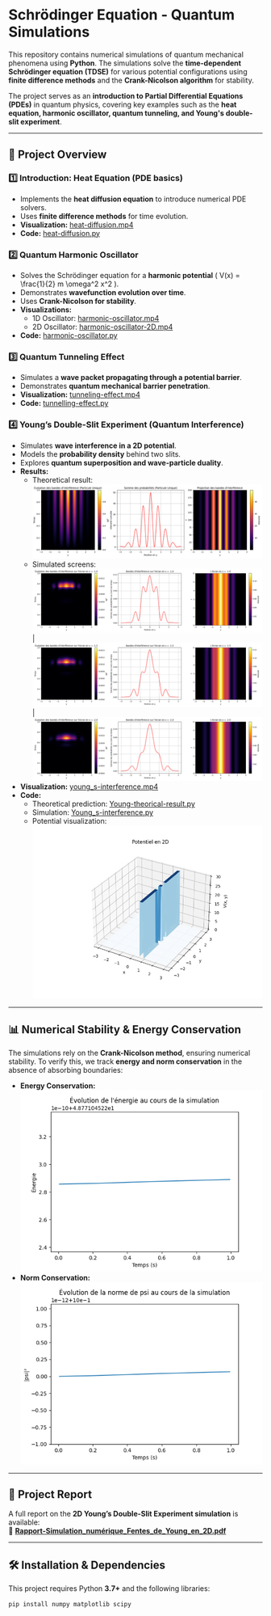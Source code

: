 # Schrödinger Equation - Quantum Simulations  

This repository contains numerical simulations of quantum mechanical phenomena using **Python**. The simulations solve the **time-dependent Schrödinger equation (TDSE)** for various potential configurations using **finite difference methods** and the **Crank-Nicolson algorithm** for stability.  

The project serves as an **introduction to Partial Differential Equations (PDEs)** in quantum physics, covering key examples such as the **heat equation, harmonic oscillator, quantum tunneling, and Young's double-slit experiment**.  

---  

## 📌 **Project Overview**  

### 1️⃣ **Introduction: Heat Equation (PDE basics)**  
- Implements the **heat diffusion equation** to introduce numerical PDE solvers.  
- Uses **finite difference methods** for time evolution.  
- **Visualization:** [heat-diffusion.mp4](heat-diffusion.mp4)  
- **Code:** [heat-diffusion.py](heat-diffusion.py)  

### 2️⃣ **Quantum Harmonic Oscillator**  
- Solves the Schrödinger equation for a **harmonic potential** \( V(x) = \frac{1}{2} m \omega^2 x^2 \).  
- Demonstrates **wavefunction evolution over time**.  
- Uses **Crank-Nicolson for stability**.  
- **Visualizations:**  
  - 1D Oscillator: [harmonic-oscillator.mp4](harmonic-oscillator.mp4)  
  - 2D Oscillator: [harmonic-oscillator-2D.mp4](harmonic-oscillator-2D.mp4)  
- **Code:** [harmonic-oscillator.py](harmonic-oscillator.py)  

### 3️⃣ **Quantum Tunneling Effect**  
- Simulates a **wave packet propagating through a potential barrier**.  
- Demonstrates **quantum mechanical barrier penetration**.  
- **Visualization:** [tunneling-effect.mp4](tunneling-effect.mp4)  
- **Code:** [tunnelling-effect.py](tunnelling-effect.py)  

### 4️⃣ **Young’s Double-Slit Experiment (Quantum Interference)**  
- Simulates **wave interference in a 2D potential**.  
- Models the **probability density** behind two slits.  
- Explores **quantum superposition and wave-particle duality**.  
- **Results:**  
  - Theoretical result: ![Young-theorical-result](Young-theorical-result.png)  
  - Simulated screens: ![Young_ecran1](Young_ecran1.png) | ![Young_ecran2](Young_ecran2.png) | ![Young_ecran3](Young_ecran3.png)  
- **Visualization:** [young_s-interference.mp4](young_s-interference.mp4)  
- **Code:**  
  - Theoretical prediction: [Young-theorical-result.py](Young-theorical-result.py)  
  - Simulation: [Young_s-interference.py](Young_s-interference.py)  
  - Potential visualization: ![potentiel_fentes-de-Young](potentiel_fentes-de-Young.png)  

---

## 📊 **Numerical Stability & Energy Conservation**  
The simulations rely on the **Crank-Nicolson method**, ensuring numerical stability. To verify this, we track **energy and norm conservation** in the absence of absorbing boundaries:  

- **Energy Conservation:** ![stabilite-energie](stabilte-de-l_energie-Crank-Nicholson.png)  
- **Norm Conservation:** ![stabilite-norme](stabilte-de-la-norme-Crank-Nicholson.png)  

---

## 📄 **Project Report**  
A full report on the **2D Young’s Double-Slit Experiment simulation** is available:  
📄 **[Rapport-Simulation_numérique_Fentes_de_Young_en_2D.pdf](Rapport-Simulation_numérique_Fentes_de_Young_en_2D.pdf)**  

---

## 🛠 **Installation & Dependencies**  
This project requires Python **3.7+** and the following libraries:  
```bash
pip install numpy matplotlib scipy

